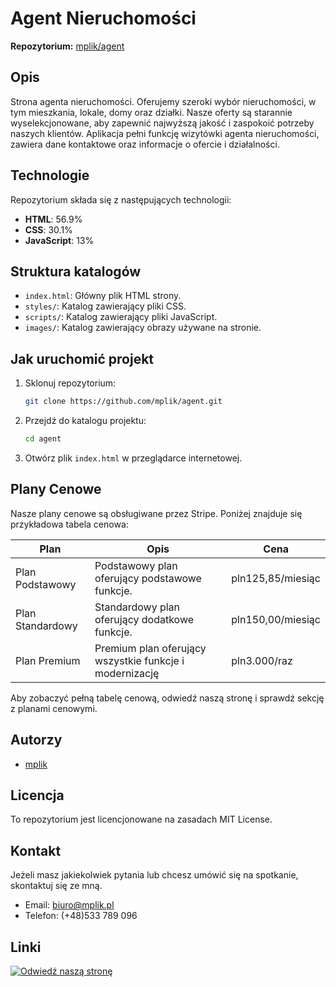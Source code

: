 # Agent Nieruchomości

**Repozytorium:** [mplik/agent](https://github.com/mplik/agent)

## Opis
Strona agenta nieruchomości. Oferujemy szeroki wybór nieruchomości, w tym mieszkania, lokale, domy oraz działki. Nasze oferty są starannie wyselekcjonowane, aby zapewnić najwyższą jakość i zaspokoić potrzeby naszych klientów. Aplikacja pełni funkcję wizytówki agenta nieruchomości, zawiera dane kontaktowe oraz informacje o ofercie i działalności.

## Technologie
Repozytorium składa się z następujących technologii:
- **HTML**: 56.9%
- **CSS**: 30.1%
- **JavaScript**: 13%

## Struktura katalogów
- `index.html`: Główny plik HTML strony.
- `styles/`: Katalog zawierający pliki CSS.
- `scripts/`: Katalog zawierający pliki JavaScript.
- `images/`: Katalog zawierający obrazy używane na stronie.

## Jak uruchomić projekt
1. Sklonuj repozytorium:
    ```bash
    git clone https://github.com/mplik/agent.git
    ```
2. Przejdź do katalogu projektu:
    ```bash
    cd agent
    ```
3. Otwórz plik `index.html` w przeglądarce internetowej.

## Plany Cenowe
Nasze plany cenowe są obsługiwane przez Stripe. Poniżej znajduje się przykładowa tabela cenowa:

| Plan | Opis | Cena |
|------|------|------|
| Plan Podstawowy | Podstawowy plan oferujący podstawowe funkcje. | pln125,85/miesiąc |
| Plan Standardowy | Standardowy plan oferujący dodatkowe funkcje. | pln150,00/miesiąc |
| Plan Premium | Premium plan oferujący wszystkie funkcje i modernizację | pln3.000/raz |

Aby zobaczyć pełną tabelę cenową, odwiedź naszą stronę i sprawdź sekcję z planami cenowymi.

## Autorzy
- [mplik](https://github.com/mplik)

## Licencja
To repozytorium jest licencjonowane na zasadach MIT License.

## Kontakt
Jeżeli masz jakiekolwiek pytania lub chcesz umówić się na spotkanie, skontaktuj się ze mną.
- Email: [biuro@mplik.pl](mailto:biuro@mplik.pl)
- Telefon: (+48)533 789 096

## Linki
[![Odwiedź naszą stronę](https://img.shields.io/badge/Odwiedź%20naszą%20stronę-Click%20Here-blue)][buyLink]

[buyLink]: https://buy.stripe.com/28o03lefZ95H37i8wR